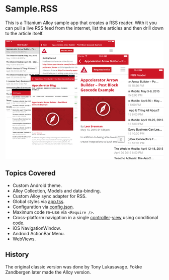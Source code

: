 # Sample.RSS

This is a Titanium Alloy sample app that creates a RSS reader. With it you can pull a live RSS feed from the internet, list the articles and then drill down to the article itself.

![screenshot](screenshot.png)

## Topics Covered

* Custom Android theme.
* Alloy Collection, Models and data-binding.
* Custom Alloy sync adapter for RSS.
* Global styles via [app.tss](app/styles/app.tss).
* Configuration via [config.json](app/config.json).
* Maximum code re-use via `<Require />`.
* Cross-platform navigation in a single [controller](app/controllers/index.js)-[view](app/views/index.xml) using conditional code.
* iOS NavigationWindow.
* Android ActionBar Menu.
* WebViews.

## History
The original classic version was done by Tony Lukasavage. Fokke Zandbergen later made the Alloy version.